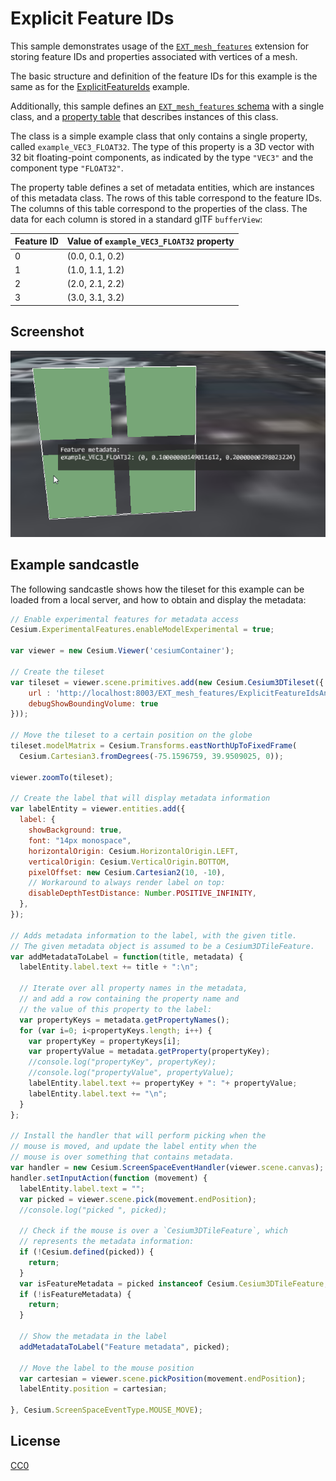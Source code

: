 # Explicit Feature IDs

This sample demonstrates usage of the [`EXT_mesh_features`](https://github.com/CesiumGS/glTF/tree/3d-tiles-next/extensions/2.0/Vendor/EXT_mesh_features) extension for storing feature IDs and properties associated with vertices of a mesh.

The basic structure and definition of the feature IDs for this example is the same as for the [ExplicitFeatureIds](../ExplicitFeatureIds/) example.

Additionally, this sample defines an [`EXT_mesh_features` schema](https://github.com/CesiumGS/glTF/tree/3d-tiles-next/extensions/2.0/Vendor/EXT_mesh_features#schema-definitions) with a single class, and a [property table](https://github.com/CesiumGS/glTF/tree/3d-tiles-next/extensions/2.0/Vendor/EXT_mesh_features#property-tables) that describes instances of this class.

The class is a simple example class that only contains a single property, called `example_VEC3_FLOAT32`. The type of this property is a 3D vector with 32 bit floating-point components, as indicated by the type `"VEC3"` and the component type `"FLOAT32"`. 

The property table defines a set of metadata entities, which are instances of this metadata class. The rows of this table correspond to the feature IDs. The columns of this table correspond to the properties of the class. The data for each column is stored in a standard glTF `bufferView`:

Feature ID| Value of `example_VEC3_FLOAT32` property 
--|--
0 | (0.0, 0.1, 0.2)
1 | (1.0, 1.1, 1.2)
2 | (2.0, 2.1, 2.2)
3 | (3.0, 3.1, 3.2)

## Screenshot

![Image](screenshot/screenshot.png)

## Example sandcastle

The following sandcastle shows how the tileset for this example can be loaded from a local server, and how to obtain and display the metadata:

```JavaScript
// Enable experimental features for metadata access
Cesium.ExperimentalFeatures.enableModelExperimental = true;

var viewer = new Cesium.Viewer('cesiumContainer');

// Create the tileset
var tileset = viewer.scene.primitives.add(new Cesium.Cesium3DTileset({
    url : 'http://localhost:8003/EXT_mesh_features/ExplicitFeatureIdsAndSimpleProperty/tileset.json',
    debugShowBoundingVolume: true
}));

// Move the tileset to a certain position on the globe
tileset.modelMatrix = Cesium.Transforms.eastNorthUpToFixedFrame(
  Cesium.Cartesian3.fromDegrees(-75.1596759, 39.9509025, 0));

viewer.zoomTo(tileset);

// Create the label that will display metadata information
var labelEntity = viewer.entities.add({
  label: {
    showBackground: true,
    font: "14px monospace",
    horizontalOrigin: Cesium.HorizontalOrigin.LEFT,
    verticalOrigin: Cesium.VerticalOrigin.BOTTOM,
    pixelOffset: new Cesium.Cartesian2(10, -10),
    // Workaround to always render label on top:
    disableDepthTestDistance: Number.POSITIVE_INFINITY,
  },
});

// Adds metadata information to the label, with the given title.
// The given metadata object is assumed to be a Cesium3DTileFeature.
var addMetadataToLabel = function(title, metadata) {
  labelEntity.label.text += title + ":\n";
  
  // Iterate over all property names in the metadata, 
  // and add a row containing the property name and
  // the value of this property to the label:
  var propertyKeys = metadata.getPropertyNames();
  for (var i=0; i<propertyKeys.length; i++) {
    var propertyKey = propertyKeys[i];
    var propertyValue = metadata.getProperty(propertyKey);          
    //console.log("propertyKey", propertyKey);
    //console.log("propertyValue", propertyValue);
    labelEntity.label.text += propertyKey + ": "+ propertyValue;
    labelEntity.label.text += "\n";
  }
};

// Install the handler that will perform picking when the 
// mouse is moved, and update the label entity when the 
// mouse is over something that contains metadata.
var handler = new Cesium.ScreenSpaceEventHandler(viewer.scene.canvas);
handler.setInputAction(function (movement) {
  labelEntity.label.text = "";
  var picked = viewer.scene.pick(movement.endPosition);
  //console.log("picked ", picked);
  
  // Check if the mouse is over a `Cesium3DTileFeature`, which
  // represents the metadata information:
  if (!Cesium.defined(picked)) {
    return;
  }
  var isFeatureMetadata = picked instanceof Cesium.Cesium3DTileFeature;
  if (!isFeatureMetadata) {
    return;
  }
  
  // Show the metadata in the label
  addMetadataToLabel("Feature metadata", picked);
  
  // Move the label to the mouse position
  var cartesian = viewer.scene.pickPosition(movement.endPosition);
  labelEntity.position = cartesian;  
  
}, Cesium.ScreenSpaceEventType.MOUSE_MOVE);
```


## License

[CC0](https://creativecommons.org/share-your-work/public-domain/cc0/)









